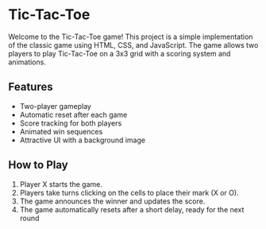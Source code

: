 # Tic-Tac-Toe
Welcome to the Tic-Tac-Toe game! This project is a simple implementation of the classic game using HTML, CSS, and JavaScript. The game allows two players to play Tic-Tac-Toe on a 3x3 grid with a scoring system and animations.

## Features

- Two-player gameplay
- Automatic reset after each game
- Score tracking for both players
- Animated win sequences
- Attractive UI with a background image
## How to Play

1. Player X starts the game.
2. Players take turns clicking on the cells to place their mark (X or O).
3. The game announces the winner and updates the score.
4. The game automatically resets after a short delay, ready for the next round
